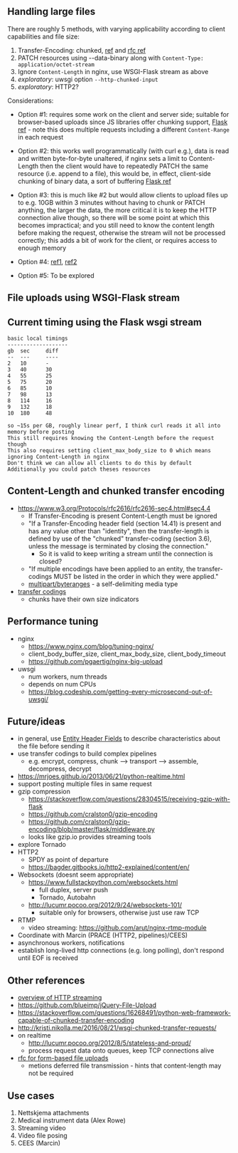 
## Handling large files

There are roughly 5 methods, with varying applicability according to client capabilities and file size:

1. Transfer-Encoding: chunked, [ref](https://en.wikipedia.org/wiki/Chunked_transfer_encoding) and [rfc ref](https://www.w3.org/Protocols/rfc2616/rfc2616-sec3.html)
2. PATCH resources using --data-binary along with `Content-Type: application/octet-stream`
3. Ignore `Content-Length` in nginx, use WSGI-Flask stream as above
4. _exploratory_: uwsgi option `--http-chunked-input`
5. _exploratory_: HTTP2?

Considerations:

* Option #1: requires some work on the client and server side; suitable for browser-based uploads since JS libraries offer chunking support, [Flask ref](https://stackoverflow.com/questions/15040706/streaming-file-upload-using-bottle-or-flask-or-similar) - note this does multiple requests including a different `Content-Range` in each request

* Option #2: this works well programmatically (with curl e.g.), data is read and written byte-for-byte unaltered, if nginx sets a limit to Content-Length then the client would have to repeatedly PATCH the same resource (i.e. append to a file), this would be, in effect, client-side chunking of binary data, a sort of buffering [Flask ref](https://blog.pelicandd.com/article/80/streaming-input-and-output-in-flask)

* Option #3: this is much like #2 but would allow clients to upload files up to e.g. 10GB within 3 minutes without having to chunk or PATCH anything, the larger the data, the more critical it is to keep the HTTP connection alive though, so there will be some point at which this becomes impractical; and you still need to know the content length before making the request, otherwise the stream will not be processed correctly; this adds a bit of work for the client, or requires access to enough memory

* Option #4: [ref1](https://uwsgi-docs.readthedocs.io/en/latest/Chunked.html), [ref2](https://github.com/unbit/uwsgi/issues/798)

* Option #5: To be explored

## File uploads using WSGI-Flask stream

## Current timing using the Flask wsgi stream

```
basic local timings
-------------------
gb  sec     diff
--  ---     ----
2   10      -
3   40      30
4   55      25
5   75      20
6   85      10
7   98      13
8   114     16
9   132     18
10  180     48

so ~15s per GB, roughly linear perf, I think curl reads it all into memory before posting
This still requires knowing the Content-Length before the request though
This also requires setting client_max_body_size to 0 which means ignoring Content-Length in nginx
Don't think we can allow all clients to do this by default
Additionally you could patch theses resources
```

## Content-Length and chunked transfer encoding

* https://www.w3.org/Protocols/rfc2616/rfc2616-sec4.html#sec4.4
    * If Transfer-Encoding is present Content-Length must be ignored
    * "If a Transfer-Encoding header field (section 14.41) is present and has any value other than "identity", then the transfer-length is defined by use of the "chunked" transfer-coding (section 3.6), unless the message is terminated by closing the connection."
        * So it is valid to keep writing a stream until the connection is closed?
    * "If multiple encodings have been applied to an entity, the transfer- codings MUST be listed in the order in which they were applied."
    * [multipart/byteranges](https://www.w3.org/Protocols/rfc2616/rfc2616-sec19.html#sec19.2) - a self-delimiting media type
* [transfer codings](https://www.w3.org/Protocols/rfc2616/rfc2616-sec3.html#sec3.6)
    * chunks have their own size indicators

## Performance tuning

* nginx
    * https://www.nginx.com/blog/tuning-nginx/
    * client_body_buffer_size, client_max_body_size, client_body_timeout
    * https://github.com/pgaertig/nginx-big-upload
* uwsgi
    * num workers, num threads
    * depends on num CPUs
    * https://blog.codeship.com/getting-every-microsecond-out-of-uwsgi/

## Future/ideas

* in general, use [Entity Header Fields](https://www.w3.org/Protocols/rfc2616/rfc2616-sec7.html#sec7.2.2) to describe characteristics about the file before sending it
* use transfer codings to build complex pipelines
    * e.g. encrypt, compress, chunk --> transport --> assemble, decompress, decrypt
* https://mrjoes.github.io/2013/06/21/python-realtime.html
* support posting multiple files in same request
* gzip compression
    * https://stackoverflow.com/questions/28304515/receiving-gzip-with-flask
    * https://github.com/cralston0/gzip-encoding
    * https://github.com/cralston0/gzip-encoding/blob/master/flask/middleware.py
    * looks like gzip.io provides streaming tools
* explore Tornado
* HTTP2
    * SPDY as point of departure
    * https://bagder.gitbooks.io/http2-explained/content/en/
* Websockets (doesnt seem appropriate)
    * https://www.fullstackpython.com/websockets.html
        * full duplex, server push
        * Tornado, Autobahn
    * http://lucumr.pocoo.org/2012/9/24/websockets-101/
        * suitable only for browsers, otherwise just use raw TCP
* RTMP
    * video streaming: https://github.com/arut/nginx-rtmp-module
* Coordinate with Marcin (PRACE (HTTP2, pipelines)/CEES)
* asynchronous workers, notifications
* establish long-lived http connections (e.g. long polling), don't respond until EOF is received

## Other references

* [overview of HTTP streaming](https://gist.github.com/CMCDragonkai/6bfade6431e9ffb7fe88)
* https://github.com/blueimp/jQuery-File-Upload
* https://stackoverflow.com/questions/16268491/python-web-framework-capable-of-chunked-transfer-encoding
* http://kristi.nikolla.me/2016/08/21/wsgi-chunked-transfer-requests/
* on realtime
    * http://lucumr.pocoo.org/2012/8/5/stateless-and-proud/
    * process request data onto queues, keep TCP connections alive
* [rfc for form-based file uploads](https://tools.ietf.org/html/rfc1867)
    * metions deferred file transmission - hints that content-length may not be required

## Use cases

1. Nettskjema attachments
2. Medical instrument data (Alex Rowe)
3. Streaming video
4. Video file posing
5. CEES (Marcin)
















